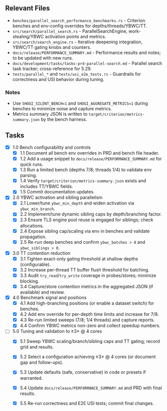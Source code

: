 ## Relevant Files

- `benches/parallel_search_performance_benchmarks.rs` - Criterion benches and env-config overrides for depths/threads/YBWC/TT.
- `src/search/parallel_search.rs` - ParallelSearchEngine, work-stealing/YBWC activation points and metrics.
- `src/search/search_engine.rs` - Iterative deepening integration, YBWC/TT gating knobs and counters.
- `docs/release/PERFORMANCE_SUMMARY.md` - Performance results and notes; to be updated with new runs.
- `docs/development/tasks/tasks-prd-parallel-search.md` - Parallel search task tracker; cross-reference for 5.29.
- `tests/parallel_*` and `tests/usi_e2e_tests.rs` - Guardrails for correctness and USI behavior during tuning.

### Notes

- Use `SHOGI_SILENT_BENCH=1` and `SHOGI_AGGREGATE_METRICS=1` during benches to minimize noise and capture metrics.
- Metrics summary JSON is written to `target/criterion/metrics-summary.json` by the bench harness.

## Tasks

- [x] 1.0 Bench configurability and controls
  - [x] 1.1 Document all bench env overrides in PRD and bench file header.
  - [x] 1.2 Add a usage snippet to `docs/release/PERFORMANCE_SUMMARY.md` for quick runs.
  - [x] 1.3 Run a limited bench (depths 7/8; threads 1/4) to validate env parsing.
  - [x] 1.4 Verify `target/criterion/metrics-summary.json` exists and includes TT/YBWC fields.
  - [x] 1.5 Commit documentation updates.

- [x] 2.0 YBWC activation and sibling parallelism
  - [x] 2.1 Lower/tune `ybwc_min_depth` and widen activation via `ybwc_min_branch`.
  - [x] 2.2 Implement/tune dynamic sibling caps by depth/branching factor.
  - [x] 2.3 Ensure TLS engine pool reuse is engaged for siblings; check allocations.
  - [x] 2.4 Expose sibling cap/scaling via env in benches and validate propagation.
  - [x] 2.5 Re-run deep benches and confirm `ybwc_batches > 0` and `ybwc_siblings > 0`.

- [x] 3.0 TT contention reduction
  - [x] 3.1 Tighten exact-only gating threshold at shallow depths (configurable).
  - [x] 3.2 Increase per-thread TT buffer flush threshold for batching.
  - [x] 3.3 Audit `try_read`/`try_write` coverage in probes/stores; minimize blocking.
  - [x] 3.4 Capture/store contention metrics in the aggregated JSON (if available) and review.

- [x] 4.0 Benchmark signal and positions
  - [x] 4.1 Add high-branching positions (or enable a dataset switch) for benches.
  - [x] 4.2 Add env override for per-depth time limits and increase for 7/8.
  - [x] 4.3 Re-run limited sweeps (7/8; 1/4 threads) and capture reports.
  - [x] 4.4 Confirm YBWC metrics non-zero and collect speedup numbers.

- [ ] 5.0 Tuning and validation to ≥3× @ 4 cores
  - [x] 5.1 Sweep YBWC scaling/branch/sibling caps and TT gating; record grid and results.
  - [x] 5.2 Select a configuration achieving ≥3× @ 4 cores (or document gap and follow-ups).
  - [x] 5.3 Update defaults (safe, conservative) in code or presets if warranted.
  - [x] 5.4 Update `docs/release/PERFORMANCE_SUMMARY.md` and PRD with final results.
  - [x] 5.5 Re-run correctness and E2E USI tests; commit final changes.


